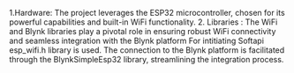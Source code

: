 1.Hardware:
The project leverages the ESP32 microcontroller, chosen for its powerful capabilities and built-in WiFi functionality. 
2. Libraries :
The WiFi and Blynk libraries play a pivotal role in ensuring robust WiFi connectivity and seamless integration with the Blynk platform
For intitiating Softapi esp_wifi.h library is used.
The connection to the Blynk platform is facilitated through the BlynkSimpleEsp32 library, streamlining the integration process.

